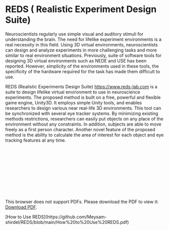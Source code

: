 # REDS ( Realistic Experiment Design Suite)

Neuroscientists regularly use simple visual and auditory stimuli for understanding the brain. The need for lifelike experiment environments is a real necessity in this field. Using 3D virtual environments, neuroscientists can design and analyze experiments in more challenging tasks and more similar to real environment situations. Previously, suite of software tools for designing 3D virtual environments such as NEDE and USE has been reported. However, simplicity of the environments used in these tools, the specificity of the hardware required for the task has made them difficult to use.

 
REDS (Realistic Experiments Design Suite) https://www.reds-lab.com is a suite to design lifelike virtual environment to use in neuroscience experiments. The proposed method is built on a free, powerful and flexible game engine, Unity3D. It employs simple Unity tools, and enables researchers to design various near real-life 3D environments. This tool can be synchronized with several eye tracker systems. By minimizing existing methods restrictions, researchers can easily put objects on any place of the environment without any constraints. In addition, subjects are able to move freely as a first person character. Another novel feature of the proposed method is the ability to calculate the area of interest for each object and eye tracking features at any time.

<object data="https://github.com/Meysam-shirdel/REDS/blob/main/How%20to%20Use%20REDS.pdf" type="application/pdf" width="700px" height="700px">
    <embed src="http://yoursite.com/the.pdf">
        <p>This browser does not support PDFs. Please download the PDF to view it: <a href="https://github.com/Meysam-shirdel/REDS/blob/main/How%20to%20Use%20REDS.pdf">Download PDF</a>.</p>
    </embed>
</object>
[How to Use REDS](https://github.com/Meysam-shirdel/REDS/blob/main/How%20to%20Use%20REDS.pdf)
